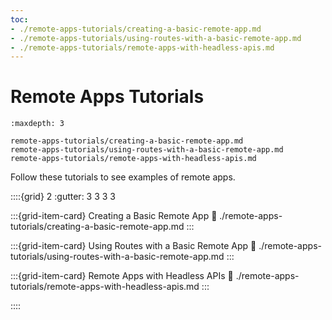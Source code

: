 ```yaml
---
toc:
- ./remote-apps-tutorials/creating-a-basic-remote-app.md
- ./remote-apps-tutorials/using-routes-with-a-basic-remote-app.md
- ./remote-apps-tutorials/remote-apps-with-headless-apis.md
---
```

# Remote Apps Tutorials

```{toctree}
:maxdepth: 3

remote-apps-tutorials/creating-a-basic-remote-app.md
remote-apps-tutorials/using-routes-with-a-basic-remote-app.md
remote-apps-tutorials/remote-apps-with-headless-apis.md
```

Follow these tutorials to see examples of remote apps.

::::{grid} 2
:gutter: 3 3 3 3

:::{grid-item-card} Creating a Basic Remote App
:link: ./remote-apps-tutorials/creating-a-basic-remote-app.md
:::

:::{grid-item-card} Using Routes with a Basic Remote App
:link: ./remote-apps-tutorials/using-routes-with-a-basic-remote-app.md
:::

:::{grid-item-card} Remote Apps with Headless APIs
:link: ./remote-apps-tutorials/remote-apps-with-headless-apis.md
:::

::::